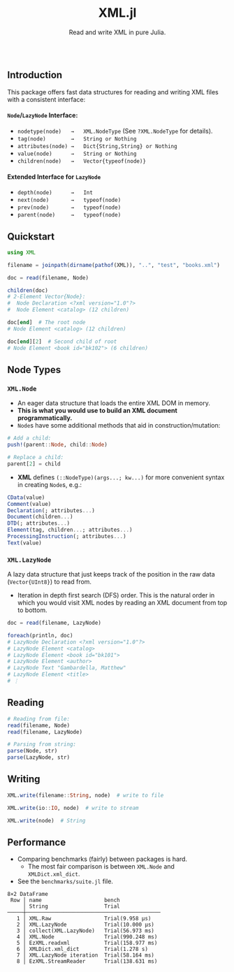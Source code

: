 <h1 align="center">XML.jl</h1>

<p align="center">Read and write XML in pure Julia.</p>

<br><br>

## Introduction

This package offers fast data structures for reading and writing XML files with a consistent interface:

#### `Node`/`LazyNode` Interface:

- `nodetype(node)   →   XML.NodeType` (See `?XML.NodeType` for details).
- `tag(node)        →   String or Nothing`
- `attributes(node) →   Dict{String,String} or Nothing`
- `value(node)      →   String or Nothing`
- `children(node)   →   Vector{typeof(node)}`

#### Extended Interface for `LazyNode`

- `depth(node)      →   Int`
- `next(node)       →   typeof(node)`
- `prev(node)       →   typeof(node)`
- `parent(node)     →   typeof(node)`

## Quickstart

```julia
using XML

filename = joinpath(dirname(pathof(XML)), "..", "test", "books.xml")

doc = read(filename, Node)

children(doc)
# 2-Element Vector{Node}:
#  Node Declaration <?xml version="1.0"?>
#  Node Element <catalog> (12 children)

doc[end]  # The root node
# Node Element <catalog> (12 children)

doc[end][2]  # Second child of root
# Node Element <book id="bk102"> (6 children)
```

## Node Types

### `XML.Node`

- An eager data structure that loads the entire XML DOM in memory.
- **This is what you would use to build an XML document programmatically.**
- `Node`s have some additional methods that aid in construction/mutation:

```julia
# Add a child:
push!(parent::Node, child::Node)

# Replace a child:
parent[2] = child
```

- **XML** defines `(::NodeType)(args...; kw...)` for more convenient syntax in creating `Node`s, e.g.:

```julia
CData(value)
Comment(value)
Declaration(; attributes...)
Document(children...)
DTD(; attributes...)
Element(tag, children...; attributes...)
ProcessingInstruction(; attributes...)
Text(value)
```

### `XML.LazyNode`

A lazy data structure that just keeps track of the position in the raw data (`Vector{UInt8}`) to read from.

- Iteration in depth first search (DFS) order.  This is the natural order in which you would visit XML nodes by reading an XML document from top to bottom.

```julia
doc = read(filename, LazyNode)

foreach(println, doc)
# LazyNode Declaration <?xml version="1.0"?>
# LazyNode Element <catalog>
# LazyNode Element <book id="bk101">
# LazyNode Element <author>
# LazyNode Text "Gambardella, Matthew"
# LazyNode Element <title>
# ⋮
```


## Reading

```julia
# Reading from file:
read(filename, Node)
read(filename, LazyNode)

# Parsing from string:
parse(Node, str)
parse(LazyNode, str)

```

## Writing

```julia
XML.write(filename::String, node)  # write to file

XML.write(io::IO, node)  # write to stream

XML.write(node)  # String
```




## Performance

- Comparing benchmarks (fairly) between packages is hard.
    - The most fair comparison is between `XML.Node` and `XMLDict.xml_dict`.
- See the `benchmarks/suite.jl` file.

```
8×2 DataFrame
 Row │ name                    bench
     │ String                  Trial
─────┼───────────────────────────────────────────
   1 │ XML.Raw                 Trial(9.958 μs)
   2 │ XML.LazyNode            Trial(10.000 μs)
   3 │ collect(XML.LazyNode)   Trial(56.973 ms)
   4 │ XML.Node                Trial(990.248 ms)
   5 │ EzXML.readxml           Trial(158.977 ms)
   6 │ XMLDict.xml_dict        Trial(1.278 s)
   7 │ XML.LazyNode iteration  Trial(58.164 ms)
   8 │ EzXML.StreamReader      Trial(138.631 ms)
   ```
